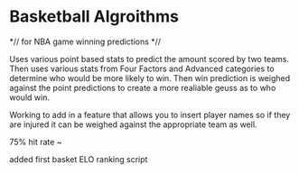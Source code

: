 # Basketball Algroithms

*// for NBA game winning predictions *//
 
 
 Uses various point based stats to predict the amount scored by two teams. Then uses various stats from Four Factors and Advanced categories to determine who would be more likely to win. Then win prediction is weighed against the point predictions to create a more realiable geuss as to who would win.
 
 
 
 Working to add in a feature that allows you to insert player names so if they are injured it can be weighed against the appropriate team as well.
 
 
 
 75% hit rate ~



added first basket ELO ranking script

